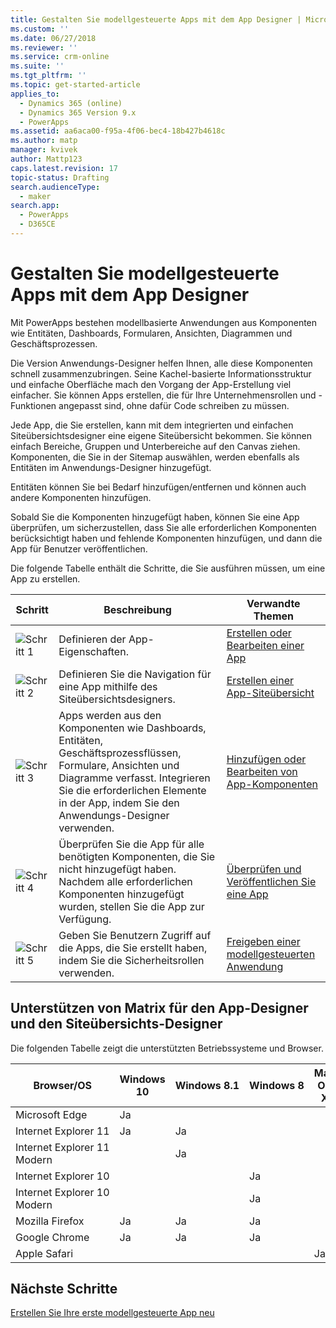 ```yaml
---
title: Gestalten Sie modellgesteuerte Apps mit dem App Designer | MicrosoftDocs
ms.custom: ''
ms.date: 06/27/2018
ms.reviewer: ''
ms.service: crm-online
ms.suite: ''
ms.tgt_pltfrm: ''
ms.topic: get-started-article
applies_to:
  - Dynamics 365 (online)
  - Dynamics 365 Version 9.x
  - PowerApps
ms.assetid: aa6aca00-f95a-4f06-bec4-18b427b4618c
ms.author: matp
manager: kvivek
author: Mattp123
caps.latest.revision: 17
topic-status: Drafting
search.audienceType:
  - maker
search.app:
  - PowerApps
  - D365CE
---
```


# <a name="design-model-driven-apps-by-using-the-app-designer"></a>Gestalten Sie modellgesteuerte Apps mit dem App Designer

Mit PowerApps bestehen modellbasierte Anwendungen aus Komponenten wie Entitäten, Dashboards, Formularen, Ansichten, Diagrammen und Geschäftsprozessen.  
  
 Die Version Anwendungs-Designer helfen Ihnen, alle diese Komponenten schnell zusammenzubringen. Seine Kachel-basierte Informationsstruktur und einfache Oberfläche mach den Vorgang der App-Erstellung viel einfacher. Sie können Apps erstellen, die für Ihre Unternehmensrollen und -Funktionen angepasst sind, ohne dafür Code schreiben zu müssen.  
  
 Jede App, die Sie erstellen, kann mit dem integrierten und einfachen Siteübersichtsdesigner eine eigene Siteübersicht bekommen.  Sie können einfach Bereiche, Gruppen und Unterbereiche auf den Canvas ziehen. Komponenten, die Sie in der Sitemap auswählen, werden ebenfalls als Entitäten im Anwendungs-Designer hinzugefügt.  
  
 Entitäten können Sie bei Bedarf hinzufügen/entfernen und können auch andere Komponenten hinzufügen.  
  
 Sobald Sie die Komponenten hinzugefügt haben, können Sie eine App überprüfen, um sicherzustellen, dass Sie alle erforderlichen Komponenten berücksichtigt haben und fehlende Komponenten hinzufügen, und dann die App für Benutzer veröffentlichen.  
  
 Die folgende Tabelle enthält die Schritte, die Sie ausführen müssen, um eine App zu erstellen.  
  
|Schritt|Beschreibung|Verwandte Themen|  
|----------|-----------------|--------------------|  
|![Schritt 1](media/walkthrough-green-1.png "Schritt 1")|Definieren der App-Eigenschaften.|[Erstellen oder Bearbeiten einer App](create-edit-app.md)|  
|![Schritt 2](media/walkthrough-green-2.png "Schritt 2")|Definieren Sie die Navigation für eine App mithilfe des Siteübersichtsdesigners.|[Erstellen einer App-Siteübersicht](create-site-map-app.md)|  
|![Schritt 3](media/walkthrough-green-3.png "Schritt 3")|Apps werden aus den Komponenten wie Dashboards, Entitäten, Geschäftsprozessflüssen, Formulare, Ansichten und Diagramme verfasst. Integrieren Sie die erforderlichen Elemente in der App, indem Sie den Anwendungs-Designer verwenden.|[Hinzufügen oder Bearbeiten von App-Komponenten](add-edit-app-components.md)|  
|![Schritt 4](media/walkthrough-green-4.png "Schritt 4")|Überprüfen Sie die App für alle benötigten Komponenten, die Sie nicht hinzugefügt haben. Nachdem alle erforderlichen Komponenten hinzugefügt wurden, stellen Sie die App zur Verfügung. |[Überprüfen und Veröffentlichen Sie eine App](validate-app.md)|  
|![Schritt 5](media/walkthrough-green-5.png "Schritt 5")|Geben Sie Benutzern Zugriff auf die Apps, die Sie erstellt haben, indem Sie die Sicherheitsrollen verwenden.|[Freigeben einer modellgesteuerten Anwendung](https://docs.microsoft.com/en-us/powerapps/maker/model-driven-apps/share-model-driven-app)|  
  
## <a name="support-matrix-for-the-app-designer-and-site-map-designer"></a>Unterstützen von Matrix für den App-Designer und den Siteübersichts-Designer  
 Die folgenden Tabelle zeigt die unterstützten Betriebssysteme und Browser.  
  
|Browser/OS|Windows 10|Windows 8.1|Windows 8|Mac OS X|  
|-----------------|----------------|-----------------|---------------|--------------|  
| Microsoft Edge |Ja||||  
| Internet Explorer 11 |Ja|Ja|||  
| Internet Explorer 11 Modern ||Ja|||  
| Internet Explorer 10 |||Ja||  
| Internet Explorer 10 Modern |||Ja||  
| Mozilla Firefox |Ja|Ja|Ja||  
| Google Chrome |Ja|Ja|Ja||  
| Apple Safari ||||Ja|  
  
## <a name="next-steps"></a>Nächste Schritte  
 [Erstellen Sie Ihre erste modellgesteuerte App neu](https://docs.microsoft.com/en-us/powerapps/maker/model-driven-apps/build-first-model-driven-app)

